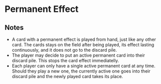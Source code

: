 # Permanent Effect

## Notes

- A card with a permanent effect is played from hand, just like any other card. The cards stays on the field after being played, its effect lasting continuously, and it does not go to the discard pile.
- The player may decide to put an active permanent card into their discard pile. This stops the card effect immediatelly.
- Each player can only have a single active permanent card at any time. Should they play a new one, the currently active one goes into their discard pile and the newly played card takes its place.